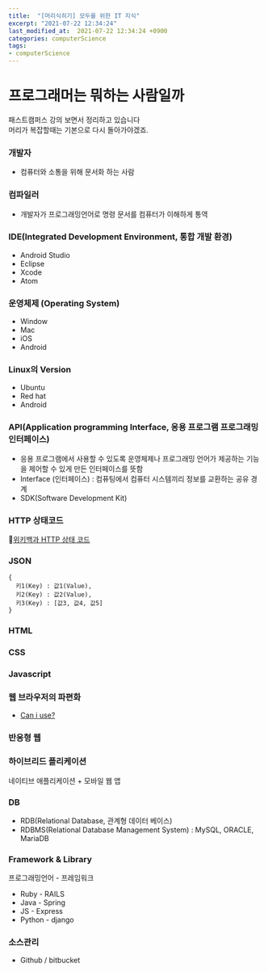 ```yaml
---
title:  "[머리식히기] 모두를 위한 IT 지식"
excerpt: "2021-07-22 12:34:24"
last_modified_at:  2021-07-22 12:34:24 +0900
categories: computerScience
tags:
- computerScience
---
```


# 프로그래머는 뭐하는 사람일까  

패스트캠퍼스 강의 보면서 정리하고 있습니다  
머리가 복잡할때는 기본으로 다시 돌아가야겠죠.



### 개발자  

* 컴퓨터와 소통을 위해 문서화 하는 사람


### 컴파일러  

* 개발자가 프로그래밍언어로 명령 문서를 컴퓨터가 이해하게 통역  


### IDE(Integrated Development Environment, 통합 개발 환경)  

* Android Studio  
* Eclipse  
* Xcode  
* Atom  


### 운영체제 (Operating System)  

* Window  
* Mac  
* iOS  
* Android  


### Linux의 Version  

* Ubuntu  
* Red hat  
* Android  


### API(Application programming Interface, 응용 프로그램 프로그래밍 인터페이스)  

* 응용 프로그램에서 사용할 수 있도록 운영체제나 프로그래밍 언어가 제공하는 기능을 제어할 수 있게 만든 인터페이스를 뜻함  
* Interface (인터페이스) : 컴퓨팅에서 컴퓨터 시스템끼리 정보를 교환하는 공유 경계  
* SDK(Software Development Kit)  


### HTTP 상태코드  

🌝[위키백과 HTTP 상태 코드](https://ko.wikipedia.org/wiki/HTTP_%EC%83%81%ED%83%9C_%EC%BD%94%EB%93%9C)  


### JSON  

```
{
  키1(Key) : 값1(Value),
  키2(Key) : 값2(Value),
  키3(Key) : [값3, 값4, 값5]
}

```

### HTML  
### CSS  
### Javascript  

### 웹 브라우저의 파편화  

* [Can i use?](https://caniuse.com/)

### 반응형 웹  
### 하이브리드 플리케이션  
네이티브 애플리케이션 + 모바일 웹 앱  

### DB  

* RDB(Relational Database, 관계형 데이터 베이스)  
* RDBMS(Relational Database Management System) : MySQL, ORACLE, MariaDB   


### Framework & Library  

프로그래밍언어 - 프레임워크  

* Ruby - RAILS  
* Java - Spring  
* JS - Express  
* Python - django  

### 소스관리  

* Github / bitbucket  
